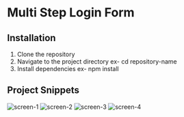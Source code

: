 # Multi Step Login Form
## Installation
1. Clone the repository
2. Navigate to the project directory
   ex- cd repository-name
3. Install dependencies
   ex- npm install

## Project Snippets
![screen-1](https://github.com/khushi09-middha/Multi-Step-Login-Form/assets/136051191/55a481ff-6b37-4ebb-a3e7-0a730d906087)
![screen-2](https://github.com/khushi09-middha/Multi-Step-Login-Form/assets/136051191/7bc48f03-4803-44de-8d58-17903b38e653)
![screen-3](https://github.com/khushi09-middha/Multi-Step-Login-Form/assets/136051191/1e82d9d7-6fdd-4761-aa03-341fe093b94b)
![screen-4](https://github.com/khushi09-middha/Multi-Step-Login-Form/assets/136051191/6600e4d6-4115-4f6d-b88b-39c47f4f8157)
